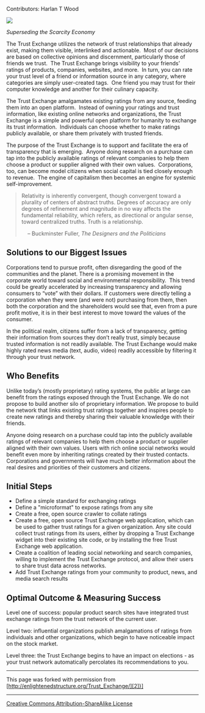 

 Contributors: Harlan T Wood 

![][1]

_Superseding the Scarcity Economy_

The Trust Exchange utilizes the network of trust relationships that already 
exist, making them visible, interlinked and actionable.  Most of our decisions 
are based on collective opinions and discernment, particularly those of friends 
we trust.  The Trust Exchange brings visibility to your friends’ ratings of 
products, companies, websites, and more.  In turn, you can rate your trust 
level of a friend or information source in any category, where categories are 
simply user-created tags.  One friend you may trust for their computer knowledge 
and another for their culinary capacity.

The Trust Exchange amalgamates existing ratings from any source, feeding them 
into an open platform.  Instead of owning your ratings and trust information, 
like existing online networks and organizations, the Trust Exchange is a simple 
and powerful open platform for humanity to exchange its trust information. 
 Individuals can choose whether to make ratings publicly available, or share 
them privately with trusted friends.

The purpose of the Trust Exchange is to support and facilitate the era of transparency 
that is emerging.  Anyone doing research on a purchase can tap into the publicly 
available ratings of relevant companies to help them choose a product or supplier 
aligned with their own values.  Corporations, too, can become model citizens 
when social capital is tied closely enough to revenue.  The engine of capitalism 
then becomes an engine for systemic self-improvement.

> 
> Relativity is inherently convergent, though convergent toward a plurality of 
> centers of abstract truths. Degrees of accuracy are only degrees of refinement 
> and magnitude in no way affects the fundamental reliability, which refers, 
> as directional or angular sense, toward centralized truths. Truth is a relationship. 
> 
>     – Buckminster Fuller, _The Designers and the Politicians_
> 

## Solutions to our Biggest Issues

Corporations tend to pursue profit, often disregarding the good of the communities 
and the planet. There is a promising movement in the corporate world toward 
social and environmental responsibility.  This trend could be greatly accelerated 
by increasing transparency and allowing consumers to “vote” with their dollars. 
If customers were directly telling a corporation when they were (and were not) 
purchasing from them, then both the corporation and the shareholders would 
see that, even from a pure profit motive, it is in their best interest to move 
toward the values of the consumer.

In the political realm, citizens suffer from a lack of transparency, getting 
their information from sources they don’t really trust, simply because trusted 
information is not readily available. The Trust Exchange would make highly 
rated news media (text, audio, video) readily accessible by filtering it through 
your trust network.

## Who Benefits

Unlike today’s (mostly proprietary) rating systems, the public at large can 
benefit from the ratings exposed through the Trust Exchange. We do not propose 
to build another silo of proprietary information. We propose to build the network 
that links existing trust ratings together and inspires people to create new 
ratings and thereby sharing their valuable knowledge with their friends.

Anyone doing research on a purchase could tap into the publicly available ratings 
of relevant companies to help them choose a product or supplier aligned with 
their own values. Users with rich online social networks would benefit even 
more by inheriting ratings created by their trusted contacts. Corporations 
and governments will have much better information about the real desires and 
priorities of their customers and citizens.

## Initial Steps

* Define a simple standard for exchanging ratings
* Define a "microformat" to expose ratings from any site
* Create a free, open source crawler to collate ratings
* Create a free, open source Trust Exchange web application, which can be used to gather trust ratings for a given organization. Any site could collect trust ratings from its users, either by dropping a Trust Exchange widget into their existing site code, or by installing the free Trust Exchange web application.
* Create a coalition of leading social networking and search companies, willing to implement the Trust Exchange protocol, and allow their users to share trust data across networks.
* Add Trust Exchange ratings from your community to product, news, and media search results

## Optimal Outcome & Measuring Success

Level one of success: popular product search sites have integrated trust exchange 
ratings from the trust network of the current user.

Level two: influential organizations publish amalgamations of ratings from 
individuals and other organizations, which begin to have noticeable impact 
on the stock market.

Level three: the Trust Exchange begins to have an impact on elections - as 
your trust network automatically percolates its recommendations to you.

----

This page was forked with permission from [http://enlightenedstructure.org/Trust_Exchange/][2]}]

----

[Creative Commons Attribution-ShareAlike License][3]

[1]: http://enlightenedstructure.org/IMG/the-trust-exchange-185x136.png
[2]: http://enlightenedstructure.org/Trust_Exchange/
[3]: http://creativecommons.org/licenses/by-sa/3.0/